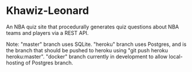 # Khawiz-Leonard

An NBA quiz site that procedurally generates quiz questions about NBA teams and players via a REST API.

Note:
"master" branch uses SQLite. 
"heroku" branch uses Postgres, and is the branch that should be pushed to heroku using "git push heroku heroku:master".
"docker" branch currently in development to allow local-hosting of Postgres branch. 